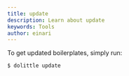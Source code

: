 ```yaml
---
title: update
description: Learn about update
keywords: Tools
author: einari
---
```


To get updated boilerplates, simply run:

```shell
$ dolittle update
```